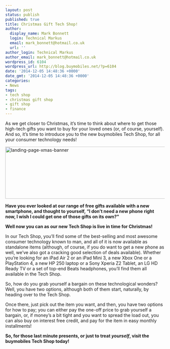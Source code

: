 ```yaml
---
layout: post
status: publish
published: true
title: Christmas Gift Tech Shop!
author:
  display_name: Mark Bonnett
  login: Technical Markus
  email: mark_bonnett@hotmail.co.uk
  url: ''
author_login: Technical Markus
author_email: mark_bonnett@hotmail.co.uk
wordpress_id: 6104
wordpress_url: http://blog.buymobiles.net/?p=6104
date: '2014-12-05 14:48:36 +0000'
date_gmt: '2014-12-05 14:48:36 +0000'
categories:
- News
tags:
- tech shop
- christmas gift shop
- gift shop
- finance
---
```

<p><span class="postStandFirst">As we get closer to Christmas, it&rsquo;s time to think about where to get those high-tech gifts you want to buy for your loved ones (or, of course, yourself). And so, it&rsquo;s time to introduce you to the new buymobiles Tech Shop, for all your consumer technology needs!</span></p>
<p><img class="aligncenter size-large wp-image-6105" src="https://a1comms-blog-buymobiles.storage.googleapis.com/2014/12/landing-page-xmas-banner-1024x175.jpg" alt="landing-page-xmas-banner" width="960" height="164" /></p>
<p><strong>Have you ever looked at our range of free gifts available with a new smartphone, and thought to yourself, &ldquo;I don&rsquo;t need a new phone right now, I wish I could get one of those gifts on its own?"</strong></p>
<p><strong>Well now you can as our new Tech Shop is live in time for Christmas!</strong></p>
<p>In our Tech Shop, you&rsquo;ll find some of the best-selling and most awesome consumer technology known to man, and all of it is now available as standalone items (although, of course, if you do want to get a new phone as well, we&rsquo;ve also got a cracking good selection of deals available). Whether you&rsquo;re looking for an iPad Air 2 or an iPad Mini 3, a new Xbox One or a PlayStation 4, a new HP 250 laptop or a Sony Xperia Z2 Tablet, an LG HD Ready TV or a set of top-end Beats headphones, you&rsquo;ll find them all available in the Tech Shop.</p>
<p>So, how do you grab yourself a bargain on these technological wonders? Well, you have two options, although both of them start, naturally, by heading over to the Tech Shop.</p>
<p>Once there, just pick out the item you want, and then, you have two options for how to pay; you can either pay the one-off price to grab yourself a bargain, or, if money&rsquo;s a bit tight and you want to spread the load out, you can also buy on interest free credit, and pay for the item in easy monthly installments!</p>
<p><strong>So, for those last minute presents, or just to treat <em>yourself</em>, visit the buymobiles Tech Shop today!</strong></p>
<p>&nbsp;</p>
